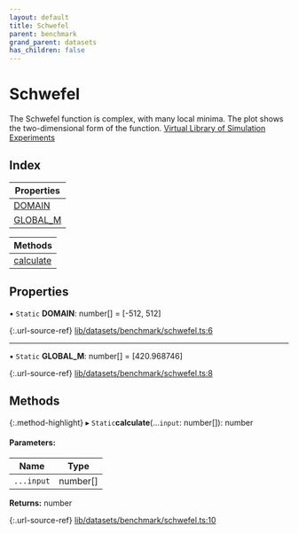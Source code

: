 ```yaml
---
layout: default
title: Schwefel
parent: benchmark
grand_parent: datasets
has_children: false
---
```


# Schwefel

The Schwefel function is complex, with many local minima. The plot shows the two-dimensional form of the function.
[Virtual Library of Simulation Experiments](https://www.sfu.ca/~ssurjano/schwef.html)

## Index

| Properties |
|-----------|
| [DOMAIN](#domain) |
| [GLOBAL\_M](#global_m) |

| Methods |
|-----------|
| [calculate](#calculate) |

## Properties

▪ `Static` **DOMAIN**: number[] = [-512, 512]

{:.url-source-ref}
[lib/datasets/benchmark/schwefel.ts:6](https://github.com/ascentcore/dataspot/blob/12500c0/lib/datasets/benchmark/schwefel.ts#L6)

___

▪ `Static` **GLOBAL\_M**: number[] = [420.968746]

{:.url-source-ref}
[lib/datasets/benchmark/schwefel.ts:8](https://github.com/ascentcore/dataspot/blob/12500c0/lib/datasets/benchmark/schwefel.ts#L8)

## Methods

{:.method-highlight}
▸ `Static`**calculate**(...`input`: number[]): number

#### Parameters:

Name | Type |
------ | ------ |
`...input` | number[] |

**Returns:** number

{:.url-source-ref}
[lib/datasets/benchmark/schwefel.ts:10](https://github.com/ascentcore/dataspot/blob/12500c0/lib/datasets/benchmark/schwefel.ts#L10)
